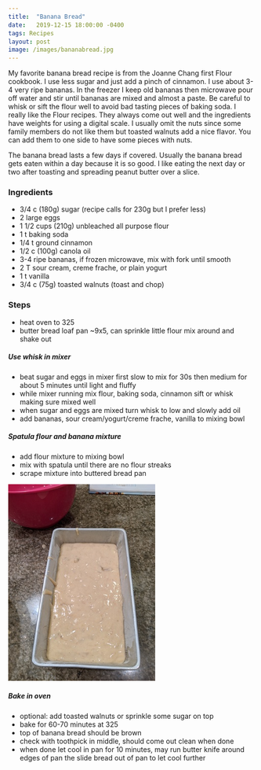```yaml
---
title:  "Banana Bread"
date:   2019-12-15 18:00:00 -0400
tags: Recipes
layout: post
image: /images/bananabread.jpg
---
```

My favorite banana bread recipe is from the Joanne Chang first Flour
cookbook.  I use less sugar and just add a pinch of cinnamon.  I use about 3-4 very ripe bananas.  In the freezer I keep old bananas then
microwave pour off water and stir until bananas are mixed and almost a paste.  Be careful to whisk or sift the flour well to avoid bad tasting
pieces of baking soda.  I really like the Flour recipes.  They always come out well and the ingredients have weights for using a digital scale.  I usually omit the nuts since some family members do not like them but toasted walnuts add a nice flavor.  You can add them to one side to have some pieces with nuts.

The banana bread lasts a few days if covered.  Usually the banana bread
gets eaten within a day because it is so good.  I like eating the next
day or two after toasting and spreading peanut butter over a slice.

### Ingredients
- 3/4 c (180g) sugar  (recipe calls for 230g but I prefer less)
- 2 large eggs
- 1 1/2 cups (210g) unbleached all purpose flour
- 1 t baking soda
- 1/4 t ground cinnamon
- 1/2 c (100g) canola oil
- 3-4 ripe bananas, if frozen microwave, mix with fork until smooth
- 2 T sour cream, creme frache, or plain yogurt
- 1 t vanilla
- 3/4 c (75g) toasted walnuts (toast and chop)

### Steps
- heat oven to 325
- butter bread loaf pan ~9x5, can sprinkle little flour mix around and shake out
##### Use whisk in mixer
- beat sugar and eggs in mixer first slow to mix for 30s then medium for about 5 minutes until light and fluffy
- while mixer running mix flour, baking soda, cinnamon sift or whisk making sure mixed well
- when sugar and eggs are mixed turn whisk to low and slowly add oil
- add bananas, sour cream/yogurt/creme frache, vanilla to mixing bowl
##### Spatula flour and banana mixture
- add flour mixture to mixing bowl
- mix with spatula until there are no flour streaks
- scrape mixture into buttered bread pan

![Banana Bread Mixture](/images/bananabread2.jpg)

##### Bake in oven
- optional: add toasted walnuts or sprinkle some sugar on top
- bake for 60-70 minutes at 325
- top of banana bread should be brown
- check with toothpick in middle, should come out clean when done
- when done let cool in pan for 10 minutes,  may run butter knife around edges of pan the slide bread out of pan to let cool further
